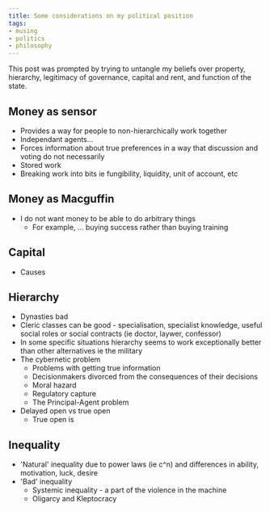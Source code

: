 ```yaml
---
title: Some considerations on my political position
tags:
- musing
- politics
- philosophy
---
```


This post was prompted by trying to untangle my beliefs over property, hierarchy, legitimacy of governance, capital and rent, and function of the state.

Money as sensor
---------------

- Provides a way for people to non-hierarchically work together
- Independant agents...
- Forces information about true preferences in a way that discussion and voting do not necessarily
- Stored work
- Breaking work into bits ie fungibility, liquidity, unit of account, etc

Money as Macguffin
------------------

- I do not want money to be able to do arbitrary things
  - For example, ... buying success rather than buying training

Capital
-------

- Causes 


Hierarchy
---------

- Dynasties bad
- Cleric classes can be good - specialisation, specialist knowledge, useful social roles or social contracts (ie doctor, laywer, confessor)
- In some specific situations hierarchy seems to work exceptionally better than other alternatives ie the military
- The cybernetic problem
  - Problems with getting true information
  - Decisionmakers divorced from the consequences of their decisions
  - Moral hazard
  - Regulatory capture
  - The Principal-Agent problem
- Delayed open vs true open
  - True open is 


Inequality
----------
- 'Natural' inequality due to power laws (ie c^n) and differences in ability, motivation, luck, desire
- 'Bad' inequality
  - Systemic inequality - a part of the violence in the machine
  - Oligarcy and Kleptocracy
